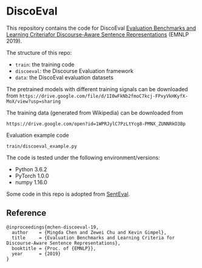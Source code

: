 # DiscoEval

This repository contains the code for DiscoEval
[Evaluation Benchmarks and Learning Criteriafor Discourse-Aware Sentence Representations](https://arxiv.org/abs/1909.00142) (EMNLP 2019).

The structure of this repo:
- ```train```: the training code
- ```discoeval```: the Discourse Evaluation framework
- ```data```: the DiscoEval evaluation datasets

The pretrained models with different training signals can be downloaded from ```https://drive.google.com/file/d/1I0wFkNb2fmoC7kcj-FPxyVkHKyfX-MoX/view?usp=sharing```

The training data (generated from Wikipedia) can be downloaded from

```https://drive.google.com/open?id=1WPRJylC7PzLtYcg8-PMNX_ZUNNRkO3Bp```

Evaluation example code
```
train/discoeval_example.py
```

The code is tested under the following environment/versions:
- Python 3.6.2
- PyTorch 1.0.0
- numpy 1.16.0

Some code in this repo is adopted from [SentEval](https://github.com/facebookresearch/SentEval). 


## Reference

```
@inproceedings{mchen-discoeval-19,
  author    = {Mingda Chen and Zewei Chu and Kevin Gimpel},
  title     = {Evaluation Benchmarks and Learning Criteria for Discourse-Aware Sentence Representations},
  booktitle = {Proc. of {EMNLP}},
  year      = {2019}
}
```

